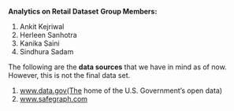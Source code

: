 **Analytics on Retail Dataset**
**Group Members:**
1. Ankit Kejriwal
2. Herleen Sanhotra
3. Kanika Saini
4. Sindhura Sadam

The following are the **data sources** that we have in mind as of now. However, this is  not the final data set. 
1. www.data.gov(The home of the U.S. Government’s open data)
2. www.safegraph.com





